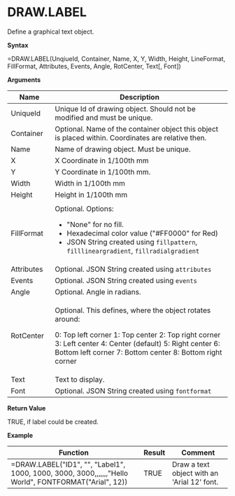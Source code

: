 # DRAW.LABEL

Define a graphical text object.

**Syntax**

=DRAW.LABEL(UnqiueId, Container, Name, X, Y, Width, Height, LineFormat,
FillFormat, Attributes, Events, Angle, RotCenter, Text\[, Font\])

**Arguments**

<table>
<colgroup>
<col style="width: 20%" />
<col style="width: 80%" />
</colgroup>
<thead>
<tr class="header">
<th>Name</th>
<th>Description</th>
</tr>
</thead>
<tbody>
<tr class="odd">
<td>UniqueId</td>
<td>Unique Id of drawing object. Should not be modified and must be unique.</td>
</tr>
<tr class="even">
<td>Container</td>
<td>Optional. Name of the container object this object is placed within. Coordinates are relative then.</td>
</tr>
<tr class="odd">
<td>Name</td>
<td>Name of drawing object. Must be unique.</td>
</tr>
<tr class="even">
<td>X</td>
<td>X Coordinate in 1/100th mm</td>
</tr>
<tr class="odd">
<td>Y</td>
<td>Y Coordinate in 1/100th mm.</td>
</tr>
<tr class="even">
<td>Width</td>
<td>Width in 1/100th mm</td>
</tr>
<tr class="odd">
<td>Height</td>
<td>Height in 1/100th mm</td>
</tr>
<tr class="even">
<td></td>
<td></td>
</tr>
<tr class="odd">
<td>FillFormat</td>
<td>Optional. Options:
<ul>
<li>"None" for no fill.</li>
<li>Hexadecimal color value ("#FF0000" for Red)</li>
<li>JSON String created using <code class="interpreted-text" role="ref">fillpattern</code>, <code class="interpreted-text" role="ref">filllineargradient</code>, <code class="interpreted-text" role="ref">fillradialgradient</code></li>
</ul></td>
</tr>
<tr class="even">
<td>Attributes</td>
<td>Optional. JSON String created using <code class="interpreted-text" role="ref">attributes</code></td>
</tr>
<tr class="odd">
<td>Events</td>
<td>Optional. JSON String created using <code class="interpreted-text" role="ref">events</code></td>
</tr>
<tr class="even">
<td>Angle</td>
<td>Optional. Angle in radians.</td>
</tr>
<tr class="odd">
<td><p>RotCenter</p></td>
<td><p>Optional. This defines, where the object rotates around:</p>
<p>0: Top left corner 1: Top center 2: Top right corner 3: Left center 4: Center (default) 5: Right center 6: Bottom left corner 7: Bottom center 8: Bottom right corner</p></td>
</tr>
<tr class="even">
<td>Text</td>
<td>Text to display.</td>
</tr>
<tr class="odd">
<td>Font</td>
<td>Optional. JSON String created using <code class="interpreted-text" role="ref">fontformat</code></td>
</tr>
</tbody>
</table>

**Return Value**

TRUE, if label could be created.

**Example**

| Function                                                                                              | Result | Comment                                     |
|-------------------------------------------------------------------------------------------------------|--------|---------------------------------------------|
| =DRAW.LABEL("ID1", "", "Label1", 1000, 1000, 3000, 3000,,,,,,,"Hello World", FONTFORMAT("Arial", 12)) | TRUE   | Draw a text object with an 'Arial 12' font. |
